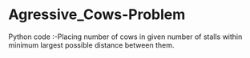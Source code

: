 # Agressive_Cows-Problem
Python code :-Placing number of cows in given number of stalls within minimum largest possible distance between them.
